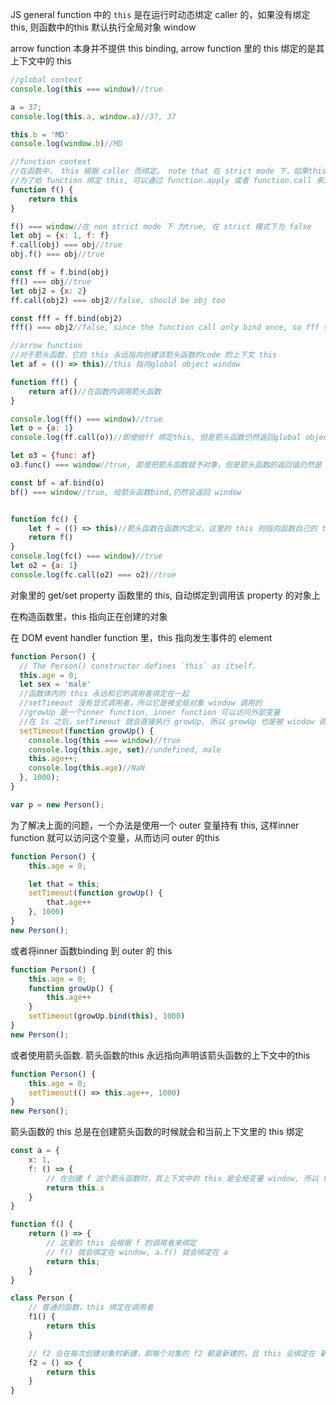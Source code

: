 JS general function 中的 `this` 是在运行时动态绑定 caller 的，如果没有绑定 this, 则函数中的this 默认执行全局对象 window

arrow function 本身并不提供 this binding, arrow function 里的 this 绑定的是其上下文中的 this

```js
//global context
console.log(this === window)//true

a = 37;
console.log(this.a, window.a)//37, 37

this.b = 'MD'
console.log(window.b)//MD

//function context
//在函数中， this 根据 caller 而绑定。 note that 在 strict mode 下，如果this 没有被绑定，会是 undefined，在 non strict 下，会是 global object window
//为了给 function 绑定 this, 可以通过 function.apply 或者 function.call 来invoke， 或者 function.bind() 来显示绑定
function f() {
    return this
}

f() === window//在 non strict mode 下 为true, 在 strict 模式下为 false
let obj = {x: 1, f: f}
f.call(obj) === obj//true
obj.f() === obj//true

const ff = f.bind(obj)
ff() === obj//true
let obj2 = {x: 2}
ff.call(obj2) === obj2//false, should be obj too

const fff = ff.bind(obj2)
fff() === obj2//false, since the function call only bind once, so fff still bind with obj

//arrow function
//对于箭头函数，它的 this 永远指向创建该箭头函数的code 的上下文 this
let af = (() => this)//this 指向global object window

function ff() {
	return af()//在函数内调用箭头函数
}

console.log(ff() === window)//true
let o = {a: 1}
console.log(ff.call(o))//即使给ff 绑定this, 但是箭头函数仍然返回global object

let o3 = {func: af}
o3.func() === window//true, 即使把箭头函数赋予对象，但是箭头函数的返回值仍然是 window

const bf = af.bind(o)
bf() === window//true, 给箭头函数bind,仍然会返回 window


function fc() {
	let f = (() => this)//箭头函数在函数内定义，这里的 this 则指向函数自己的 this. 而函数自己的this则依赖于函数被调用的方式
    return f()
}
console.log(fc() === window)//true
let o2 = {a: 1}
console.log(fc.call(o2) === o2)//true
```

对象里的 get/set property 函数里的 this, 自动绑定到调用该 property 的对象上

在构造函数里，this 指向正在创建的对象

在 DOM event handler function 里，this 指向发生事件的 element

```js
function Person() {
  // The Person() constructor defines `this` as itself.
  this.age = 0;
  let sex = 'male'
  //函数体内的 this 永远和它的调用者绑定在一起
  //setTimeout 没有显式调用者，所以它是被全局对象 window 调用的
  //growUp 是一个inner function, inner function 可以访问外部变量
  //在 1s 之后，setTimeout 就会直接执行 growUp, 所以 growUp 也是被 window 调用的
  setTimeout(function growUp() {
    console.log(this === window)//true
    console.log(this.age, set)//undefined, male
    this.age++;
    console.log(this.age)//NaN
  }, 1000);
}

var p = new Person();
```
为了解决上面的问题，一个办法是使用一个 outer 变量持有 this, 这样inner function 就可以访问这个变量，从而访问 outer 的this
```js
function Person() {
    this.age = 0;

    let that = this;
    setTimeout(function growUp() {
        that.age++
    }, 1000)
}
new Person();
```
或者将inner 函数binding 到 outer 的 this
```js
function Person() {
    this.age = 0;
    function growUp() {
        this.age++
    }
    setTimeout(growUp.bind(this), 1000)
}
new Person();
```
或者使用箭头函数. 箭头函数的this 永远指向声明该箭头函数的上下文中的this
```js
function Person() {
    this.age = 0;
    setTimeout(() => this.age++, 1000)
}
new Person();
```
箭头函数的 this 总是在创建箭头函数的时候就会和当前上下文里的 this 绑定
```js
const a = {
    x: 1,
    f: () => {
        // 在创建 f 这个箭头函数时，其上下文中的 this 是全局变量 window, 所以 this 会绑定在 window 上
        return this.x
    }
}

function f() {
    return () => {
        // 这里的 this 会根据 f 的调用者来绑定
        // f() 就会绑定在 window, a.f() 就会绑定在 a
        return this;
    }
}

class Person {
    // 普通的函数，this 绑定在调用者
    f1() {
        return this
    }

    // f2 会在每次创建对象时新建，即每个对象的 f2 都是新建的，且 this 会绑定在 新建的对象上
    f2 = () => {
        return this
    }
}
```